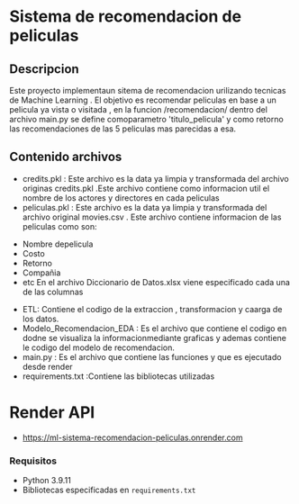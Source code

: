 # Sistema de recomendacion de peliculas

## Descripcion

Este proyecto implementaun sitema de recomendacion urilizando tecnicas de Machine Learning . El objetivo es recomendar peliculas en base a un pelicula ya vista o visitada , en la funcion /recomendacion/ dentro del archivo main.py se define comoparametro 'titulo_pelicula' y como retorno las recomendaciones de las 5 peliculas mas parecidas a esa.

## Contenido archivos

- credits.pkl : Este archivo es la data ya limpia y transformada del archivo originas credits.pkl .Este archivo contiene como informacion util el nombre de los actores y directores  en cada peliculas 
- peliculas.pkl : Este archivo es la data ya limpia y transformada del archivo original movies.csv . Este archivo contiene informacion de las peliculas como son:
 * Nombre depelicula
 * Costo
 * Retorno
 * Compañia
 * etc 
 En el archivo Diccionario de Datos.xlsx viene especificado cada una de las columnas
 - ETL: Contiene el codigo de la extraccion , transformacion y caarga de los datos. 
 - Modelo_Recomendacion_EDA : Es el archivo que contiene el codigo en dodne se visualiza la informacionmediante graficas y ademas contiene le codigo del modelo de recomendacion.
 - main.py : Es el archivo que contiene las funciones y que es ejecutado desde render
  - requirements.txt :Contiene las bibliotecas utilizadas

# Render API
- https://ml-sistema-recomendacion-peliculas.onrender.com


### Requisitos

- Python 3.9.11
- Bibliotecas especificadas en `requirements.txt`


